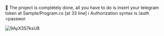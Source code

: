 🌌 The project is completely done, all you have to do is insert your telegram token at Sample/Program.cs [at 33 line]
ℹ️ Authorization syntax is /auth <username> <passwor


![9AyX3S7ksU8](https://github.com/subconstruction/eljur_telegram/assets/144381160/6bfc44c7-a1ad-4db2-9408-d5bf3db7aa46)
